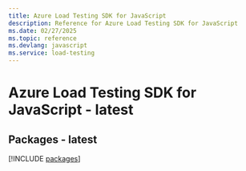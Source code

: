 ```yaml
---
title: Azure Load Testing SDK for JavaScript
description: Reference for Azure Load Testing SDK for JavaScript
ms.date: 02/27/2025
ms.topic: reference
ms.devlang: javascript
ms.service: load-testing
---
```

# Azure Load Testing SDK for JavaScript - latest
## Packages - latest
[!INCLUDE [packages](load-testing-index.md)]